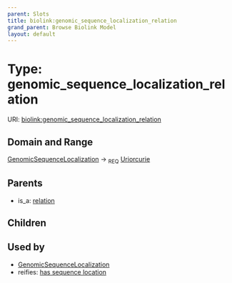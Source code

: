 ```yaml
---
parent: Slots
title: biolink:genomic_sequence_localization_relation
grand_parent: Browse Biolink Model
layout: default
---
```


# Type: genomic_sequence_localization_relation




URI: [biolink:genomic_sequence_localization_relation](https://w3id.org/biolink/vocab/genomic_sequence_localization_relation)

## Domain and Range

[GenomicSequenceLocalization](GenomicSequenceLocalization.md) ->  <sub>REQ</sub> [Uriorcurie](types/Uriorcurie.md)

## Parents

 *  is_a: [relation](relation.md)

## Children


## Used by

 * [GenomicSequenceLocalization](GenomicSequenceLocalization.md)
 *  reifies: [has sequence location](has_sequence_location.md)
